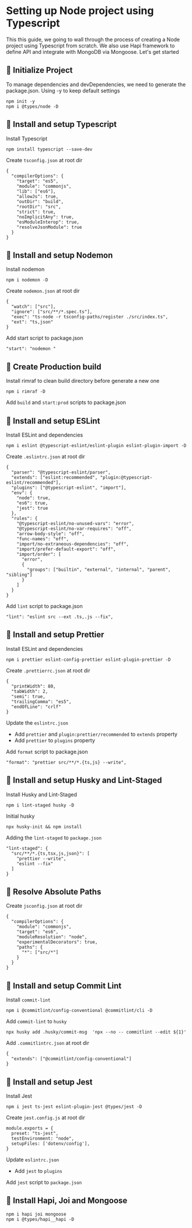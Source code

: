 # Setting up Node project using Typescript

This this guide, we going to wall through the process of creating a Node project using Typescript from scratch. We also use Hapi framework to define API and integrate with MongoDB via Mongoose. Let's get started

## 🌄 Initialize Project

To manage dependencies and devDependencies, we need to generate the package.json. Using -y to keep default settings

    npm init -y
    npm i @types/node -D

## 🌄 Install and setup Typescript

Install Typescript

    npm install typescript --save-dev

Create `tsconfig.json` at root dir

    {
      "compilerOptions": {
        "target": "es5",
        "module": "commonjs",
        "lib": ["es6"],
        "allowJs": true,
        "outDir": "build",
        "rootDir": "src",
        "strict": true,
        "noImplicitAny": true,
        "esModuleInterop": true,
        "resolveJsonModule": true
      }
    }

## 🌄 Install and setup Nodemon

Install nodemon

    npm i nodemon -D

Create `nodemon.json` at root dir

    {
      "watch": ["src"],
      "ignore": ["src/**/*.spec.ts"],
      "exec": "ts-node -r tsconfig-paths/register ./src/index.ts",
      "ext": "ts,json"
    }

Add start script to package.json

    "start": "nodemon "

## 🌄 Create Production build

Install rimraf to clean build directory before generate a new one

    npm i rimraf -D

Add `build` and `start:prod` scripts to package.json

## 🌄 Install and setup ESLint

Install ESLint and dependencies

    npm i eslint @typescript-eslint/eslint-plugin eslint-plugin-import -D

Create `.eslintrc.json` at root dir

    {
      "parser": "@typescript-eslint/parser",
      "extends": ["eslint:recommended", "plugin:@typescript-eslint/recommended"],
      "plugins": ["@typescript-eslint", "import"],
      "env": {
        "node": true,
        "es6": true,
        "jest": true
      },
      "rules": {
        "@typescript-eslint/no-unused-vars": "error",
        "@typescript-eslint/no-var-requires": "off",
        "arrow-body-style": "off",
        "func-names": "off",
        "import/no-extraneous-dependencies": "off",
        "import/prefer-default-export": "off",
        "import/order": [
          "error",
          {
            "groups": ["builtin", "external", "internal", "parent", "sibling"]
          }
        ]
      }
    }

Add `lint` script to package.json

    "lint": "eslint src --ext .ts,.js --fix",

## 🌄 Install and setup Prettier

Install ESLint and dependencies

    npm i prettier eslint-config-prettier eslint-plugin-prettier -D

Create `.prettierrc.json` at root dir

    {
      "printWidth": 80,
      "tabWidth": 2,
      "semi": true,
      "trailingComma": "es5",
      "endOfLine": "crlf"
    }

Update the `eslintrc.json`

- Add `prettier` and `plugin:prettier/recommended` to `extends` property
- Add `prettier` to `plugins` property

Add `format` script to package.json

    "format": "prettier src/**/*.{ts,js} --write",

## 🌄 Install and setup Husky and Lint-Staged

Install Husky and Lint-Staged

    npm i lint-staged husky -D

Initial husky

    npx husky-init && npm install

Adding the `lint-staged` to `package.json`

    "lint-staged": {
      "src/**/*.{ts,tsx,js,json}": [
        "prettier --write",
        "eslint --fix"
      ]
    }

## 🌄 Resolve Absolute Paths

Create `jsconfig.json` at root dir

    {
      "compilerOptions": {
        "module": "commonjs",
        "target": "es6",
        "moduleResolution": "node",
        "experimentalDecorators": true,
        "paths": {
          "*": ["src/*"]
        }
      }
    }

## 🌄 Install and setup Commit Lint

Install `commit-lint`

    npm i @commitlint/config-conventional @commitlint/cli -D

Add `commit-lint` to `husky`

    npx husky add .husky/commit-msg  'npx --no -- commitlint --edit ${1}'

Add `.commitlintrc.json` at root dir

    {
      "extends": ["@commitlint/config-conventional"]
    }

## 🌄 Install and setup Jest

Install Jest

    npm i jest ts-jest eslint-plugin-jest @types/jest -D

Create `jest.config.js` at root dir

    module.exports = {
      preset: "ts-jest",
      testEnvironment: "node",
      setupFiles: ['dotenv/config'],
    }

Update `eslintrc.json`

- Add `jest` to `plugins`

Add `jest` script to `package.json`

## 🌄 Install Hapi, Joi and Mongoose

    npm i hapi joi mongoose
    npm i @types/hapi__hapi -D
